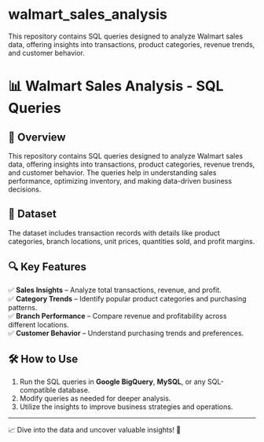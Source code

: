 # walmart_sales_analysis
This repository contains SQL queries designed to analyze Walmart sales data, offering insights into transactions, product categories, revenue trends, and customer behavior.

# 📊 Walmart Sales Analysis - SQL Queries  

## 🚀 Overview  
This repository contains SQL queries designed to analyze Walmart sales data, offering insights into transactions, product categories, revenue trends, and customer behavior. The queries help in understanding sales performance, optimizing inventory, and making data-driven business decisions.  

## 📂 Dataset  
The dataset includes transaction records with details like product categories, branch locations, unit prices, quantities sold, and profit margins.  

## 🔍 Key Features  
✅ **Sales Insights** – Analyze total transactions, revenue, and profit.  
✅ **Category Trends** – Identify popular product categories and purchasing patterns.  
✅ **Branch Performance** – Compare revenue and profitability across different locations.  
✅ **Customer Behavior** – Understand purchasing trends and preferences.  

## 🛠️ How to Use  
1. Run the SQL queries in **Google BigQuery**, **MySQL**, or any SQL-compatible database.  
2. Modify queries as needed for deeper analysis.  
3. Utilize the insights to improve business strategies and operations.  

---

📈 Dive into the data and uncover valuable insights! 🚀
